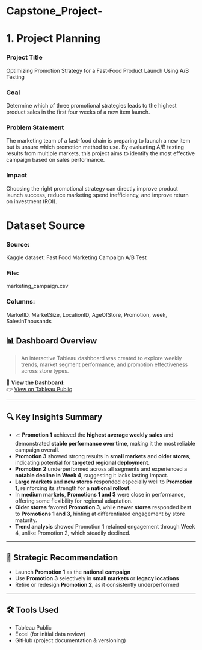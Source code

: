 # Capstone_Project-
# 1. Project Planning
### Project Title
Optimizing Promotion Strategy for a Fast-Food Product Launch Using A/B Testing

### Goal
Determine which of three promotional strategies leads to the highest product sales in the first four weeks of a new item launch.

### Problem Statement
The marketing team of a fast-food chain is preparing to launch a new item but is unsure which promotion method to use. By evaluating A/B testing results from multiple markets, this project aims to identify the most effective campaign based on sales performance.

### Impact
Choosing the right promotional strategy can directly improve product launch success, reduce marketing spend inefficiency, and improve return on investment (ROI).

# Dataset Source
### Source: 
Kaggle dataset: Fast Food Marketing Campaign A/B Test

### File: 
marketing_campaign.csv

### Columns: 
MarketID, MarketSize, LocationID, AgeOfStore, Promotion, week, SalesInThousands



## 📊 Dashboard Overview

> An interactive Tableau dashboard was created to explore weekly trends, market segment performance, and promotion effectiveness across store types.

🔗 **View the Dashboard:**  
👉 [View on Tableau Public](https://public.tableau.com/app/profile/soumaya.elhosni/viz/Promotion_Strategy_Analysis/PerformanceDashboard?publish=yes)

---

## 🔍 Key Insights Summary

- 📈 **Promotion 1** achieved the **highest average weekly sales** and demonstrated **stable performance over time**, making it the most reliable campaign overall.
- **Promotion 3** showed strong results in **small markets** and **older stores**, indicating potential for **targeted regional deployment**.
- **Promotion 2** underperformed across all segments and experienced a **notable decline in Week 4**, suggesting it lacks lasting impact.
- **Large markets** and **new stores** responded especially well to **Promotion 1**, reinforcing its strength for a **national rollout**.
- In **medium markets**, **Promotions 1 and 3** were close in performance, offering some flexibility for regional adaptation.
- **Older stores** favored **Promotion 3**, while **newer stores** responded best to **Promotions 1 and 3**, hinting at differentiated engagement by store maturity.
- **Trend analysis** showed Promotion 1 retained engagement through Week 4, unlike Promotion 2, which steadily declined.

---

## 🎯 Strategic Recommendation

- Launch **Promotion 1** as the **national campaign**
- Use **Promotion 3** selectively in **small markets** or **legacy locations**
- Retire or redesign **Promotion 2**, as it consistently underperformed

---

## 🛠 Tools Used
- Tableau Public
- Excel (for initial data review)
- GitHub (project documentation & versioning)


